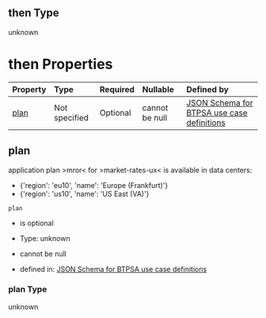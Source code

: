 ## then Type

unknown

# then Properties

| Property      | Type          | Required | Nullable       | Defined by                                                                                                                                                                                                                                      |
| :------------ | :------------ | :------- | :------------- | :---------------------------------------------------------------------------------------------------------------------------------------------------------------------------------------------------------------------------------------------- |
| [plan](#plan) | Not specified | Optional | cannot be null | [JSON Schema for BTPSA use case definitions](btpsa-usecase-properties-services-items-allof-2-then-allof-31-then-allof-0-then-properties-plan.md "undefined#/properties/services/items/allOf/2/then/allOf/31/then/allOf/0/then/properties/plan") |

## plan

application plan >mror< for >market-rates-ux< is available in data centers:

*   {'region': 'eu10', 'name': 'Europe (Frankfurt)'}
*   {'region': 'us10', 'name': 'US East (VA)'}

`plan`

*   is optional

*   Type: unknown

*   cannot be null

*   defined in: [JSON Schema for BTPSA use case definitions](btpsa-usecase-properties-services-items-allof-2-then-allof-31-then-allof-0-then-properties-plan.md "undefined#/properties/services/items/allOf/2/then/allOf/31/then/allOf/0/then/properties/plan")

### plan Type

unknown
